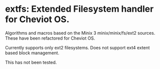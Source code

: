 # extfs: Extended Filesystem handler for Cheviot OS.

Algorithms and macros based on the Minix 3 minix/minix/fs/ext2 sources. 
These have been refactored for Cheviot OS.

Currently supports only ext2 filesystems.
Does not support ext4 extent based block management.

This has not been tested.
